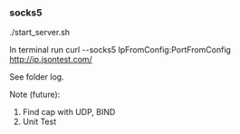 ###  socks5

./start_server.sh

In terminal run curl --socks5 IpFromConfig:PortFromConfig http://ip.jsontest.com/

See folder log.

Note (future):

1. Find cap with UDP, BIND
2. Unit Test


